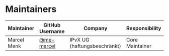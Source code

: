 # Maintainers

| Maintainer | GitHub Username | Company |          Responsibility           |
| ---------- | --------------- | ------- | --------------------------------- |
| Marcel Menk | [@me-marcel](https://github.com/me-marcel) | IPvX UG (haftungsbeschränkt) | Core Maintainer |
